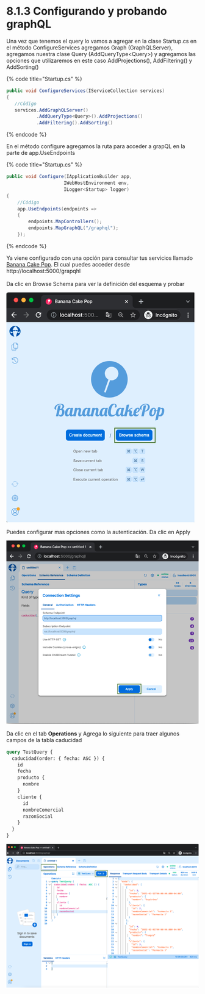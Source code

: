 # 8.1.3 Configurando y probando graphQL

Una vez que tenemos el query lo vamos a agregar en la clase Startup.cs en el método ConfigureServices agregamos Graph (GraphQLServer), agregamos nuestra clase Query (AddQueryType\<Query>) y agregamos las opciones que utilizaremos en este caso AddProjections(), AddFiltering() y AddSorting()

{% code title="Startup.cs" %}
```csharp
public void ConfigureServices(IServiceCollection services)
{
   //Código
   services.AddGraphQLServer()
           .AddQueryType<Query>().AddProjections()
           .AddFiltering().AddSorting()
```
{% endcode %}

En el método configure agregamos la ruta para acceder a grapQL en la parte de app.UseEndpoints

{% code title="Startup.cs" %}
```csharp
public void Configure(IApplicationBuilder app,
                     IWebHostEnvironment env, 
                     ILogger<Startup> logger)
{    
    //Código
    app.UseEndpoints(endpoints =>
    {
        endpoints.MapControllers();
        endpoints.MapGraphQL("/graphql");
    });
```
{% endcode %}

Ya viene configurado con una opción para consultar tus servicios llamado [Banana Cake Pop](https://chillicream.com/docs/bananacakepop). El cual puedes acceder desde http://localhost:5000/grapqhl\
\
Da clic en Browse Schema para ver la definición del esquema y probar

&#x20;![](<../.gitbook/assets/image (618) (1) (1) (1).png>)

Puedes configurar mas opciones como la autenticación. Da clic en Apply

![](<../.gitbook/assets/image (616) (1) (1) (1).png>)

Da  clic en el tab **Operations** y Agrega lo siguiente para traer algunos campos de la tabla caducidad

```graphql
query TestQuery {
  caducidad(order: { fecha: ASC }) {
    id
    fecha
    producto {
      nombre
    }
    cliente {
      id
      nombreComercial
      razonSocial
    }
  }
}
```

![](<../.gitbook/assets/image (614) (1) (1).png>)



